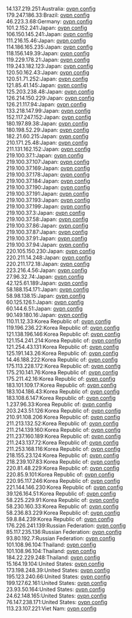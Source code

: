 14.137.219.251:Australia: [ovpn config](vpn/14_137_219_251.ovpn)  
179.247.186.33:Brazil: [ovpn config](vpn/179_247_186_33.ovpn)  
46.223.3.68:Germany: [ovpn config](vpn/46_223_3_68.ovpn)  
101.2.152.241:Japan: [ovpn config](vpn/101_2_152_241.ovpn)  
106.150.145.241:Japan: [ovpn config](vpn/106_150_145_241.ovpn)  
111.216.15.46:Japan: [ovpn config](vpn/111_216_15_46.ovpn)  
114.186.165.235:Japan: [ovpn config](vpn/114_186_165_235.ovpn)  
118.156.149.39:Japan: [ovpn config](vpn/118_156_149_39.ovpn)  
119.229.178.21:Japan: [ovpn config](vpn/119_229_178_21.ovpn)  
119.243.182.123:Japan: [ovpn config](vpn/119_243_182_123.ovpn)  
120.50.162.43:Japan: [ovpn config](vpn/120_50_162_43.ovpn)  
120.51.71.252:Japan: [ovpn config](vpn/120_51_71_252.ovpn)  
121.85.41.145:Japan: [ovpn config](vpn/121_85_41_145.ovpn)  
125.203.238.48:Japan: [ovpn config](vpn/125_203_238_48.ovpn)  
126.214.150.229:Japan: [ovpn config](vpn/126_214_150_229.ovpn)  
126.21.117.94:Japan: [ovpn config](vpn/126_21_117_94.ovpn)  
133.218.147.99:Japan: [ovpn config](vpn/133_218_147_99.ovpn)  
152.117.247.152:Japan: [ovpn config](vpn/152_117_247_152.ovpn)  
180.197.89.38:Japan: [ovpn config](vpn/180_197_89_38.ovpn)  
180.198.52.29:Japan: [ovpn config](vpn/180_198_52_29.ovpn)  
182.21.60.215:Japan: [ovpn config](vpn/182_21_60_215.ovpn)  
210.171.25.48:Japan: [ovpn config](vpn/210_171_25_48.ovpn)  
211.131.162.152:Japan: [ovpn config](vpn/211_131_162_152.ovpn)  
219.100.37.1:Japan: [ovpn config](vpn/219_100_37_1.ovpn)  
219.100.37.107:Japan: [ovpn config](vpn/219_100_37_107.ovpn)  
219.100.37.169:Japan: [ovpn config](vpn/219_100_37_169.ovpn)  
219.100.37.178:Japan: [ovpn config](vpn/219_100_37_178.ovpn)  
219.100.37.184:Japan: [ovpn config](vpn/219_100_37_184.ovpn)  
219.100.37.190:Japan: [ovpn config](vpn/219_100_37_190.ovpn)  
219.100.37.191:Japan: [ovpn config](vpn/219_100_37_191.ovpn)  
219.100.37.193:Japan: [ovpn config](vpn/219_100_37_193.ovpn)  
219.100.37.199:Japan: [ovpn config](vpn/219_100_37_199.ovpn)  
219.100.37.3:Japan: [ovpn config](vpn/219_100_37_3.ovpn)  
219.100.37.58:Japan: [ovpn config](vpn/219_100_37_58.ovpn)  
219.100.37.86:Japan: [ovpn config](vpn/219_100_37_86.ovpn)  
219.100.37.87:Japan: [ovpn config](vpn/219_100_37_87.ovpn)  
219.100.37.91:Japan: [ovpn config](vpn/219_100_37_91.ovpn)  
219.100.37.94:Japan: [ovpn config](vpn/219_100_37_94.ovpn)  
220.105.150.230:Japan: [ovpn config](vpn/220_105_150_230.ovpn)  
220.211.14.248:Japan: [ovpn config](vpn/220_211_14_248.ovpn)  
220.211.172.18:Japan: [ovpn config](vpn/220_211_172_18.ovpn)  
223.216.4.56:Japan: [ovpn config](vpn/223_216_4_56.ovpn)  
27.96.32.74:Japan: [ovpn config](vpn/27_96_32_74.ovpn)  
42.125.61.189:Japan: [ovpn config](vpn/42_125_61_189.ovpn)  
58.188.154.171:Japan: [ovpn config](vpn/58_188_154_171.ovpn)  
58.98.138.15:Japan: [ovpn config](vpn/58_98_138_15.ovpn)  
60.125.126.1:Japan: [ovpn config](vpn/60_125_126_1.ovpn)  
60.144.6.51:Japan: [ovpn config](vpn/60_144_6_51.ovpn)  
90.149.180.16:Japan: [ovpn config](vpn/90_149_180_16.ovpn)  
110.11.12.33:Korea Republic of: [ovpn config](vpn/110_11_12_33.ovpn)  
119.196.236.22:Korea Republic of: [ovpn config](vpn/119_196_236_22.ovpn)  
121.138.196.146:Korea Republic of: [ovpn config](vpn/121_138_196_146.ovpn)  
121.154.241.214:Korea Republic of: [ovpn config](vpn/121_154_241_214.ovpn)  
121.254.43.131:Korea Republic of: [ovpn config](vpn/121_254_43_131.ovpn)  
125.191.143.26:Korea Republic of: [ovpn config](vpn/125_191_143_26.ovpn)  
14.46.188.222:Korea Republic of: [ovpn config](vpn/14_46_188_222.ovpn)  
175.113.228.172:Korea Republic of: [ovpn config](vpn/175_113_228_172.ovpn)  
175.210.141.76:Korea Republic of: [ovpn config](vpn/175_210_141_76.ovpn)  
175.211.42.16:Korea Republic of: [ovpn config](vpn/175_211_42_16.ovpn)  
183.101.109.17:Korea Republic of: [ovpn config](vpn/183_101_109_17.ovpn)  
183.104.186.43:Korea Republic of: [ovpn config](vpn/183_104_186_43.ovpn)  
183.108.6.147:Korea Republic of: [ovpn config](vpn/183_108_6_147.ovpn)  
1.237.96.33:Korea Republic of: [ovpn config](vpn/1_237_96_33.ovpn)  
203.243.51.126:Korea Republic of: [ovpn config](vpn/203_243_51_126.ovpn)  
210.91.108.206:Korea Republic of: [ovpn config](vpn/210_91_108_206.ovpn)  
211.213.132.52:Korea Republic of: [ovpn config](vpn/211_213_132_52.ovpn)  
211.214.139.160:Korea Republic of: [ovpn config](vpn/211_214_139_160.ovpn)  
211.237.160.189:Korea Republic of: [ovpn config](vpn/211_237_160_189.ovpn)  
211.243.137.72:Korea Republic of: [ovpn config](vpn/211_243_137_72.ovpn)  
211.253.168.116:Korea Republic of: [ovpn config](vpn/211_253_168_116.ovpn)  
218.155.23.124:Korea Republic of: [ovpn config](vpn/218_155_23_124.ovpn)  
218.239.107.83:Korea Republic of: [ovpn config](vpn/218_239_107_83.ovpn)  
220.81.48.229:Korea Republic of: [ovpn config](vpn/220_81_48_229.ovpn)  
220.85.9.101:Korea Republic of: [ovpn config](vpn/220_85_9_101.ovpn)  
220.95.117.246:Korea Republic of: [ovpn config](vpn/220_95_117_246.ovpn)  
221.144.146.230:Korea Republic of: [ovpn config](vpn/221_144_146_230.ovpn)  
39.126.164.51:Korea Republic of: [ovpn config](vpn/39_126_164_51.ovpn)  
58.225.229.91:Korea Republic of: [ovpn config](vpn/58_225_229_91.ovpn)  
58.230.160.33:Korea Republic of: [ovpn config](vpn/58_230_160_33.ovpn)  
58.236.83.229:Korea Republic of: [ovpn config](vpn/58_236_83_229.ovpn)  
59.8.84.239:Korea Republic of: [ovpn config](vpn/59_8_84_239.ovpn)  
176.226.241.139:Russian Federation: [ovpn config](vpn/176_226_241_139.ovpn)  
85.117.235.136:Russian Federation: [ovpn config](vpn/85_117_235_136.ovpn)  
93.80.192.7:Russian Federation: [ovpn config](vpn/93_80_192_7.ovpn)  
101.108.96.104:Thailand: [ovpn config](vpn/101_108_96_104.ovpn)  
101.108.96.104:Thailand: [ovpn config](vpn/101_108_96_104.ovpn)  
184.22.229.248:Thailand: [ovpn config](vpn/184_22_229_248.ovpn)  
15.164.19.104:United States: [ovpn config](vpn/15_164_19_104.ovpn)  
173.198.248.39:United States: [ovpn config](vpn/173_198_248_39.ovpn)  
195.123.240.66:United States: [ovpn config](vpn/195_123_240_66.ovpn)  
199.127.62.161:United States: [ovpn config](vpn/199_127_62_161.ovpn)  
23.93.50.164:United States: [ovpn config](vpn/23_93_50_164.ovpn)  
24.62.148.165:United States: [ovpn config](vpn/24_62_148_165.ovpn)  
76.147.238.171:United States: [ovpn config](vpn/76_147_238_171.ovpn)  
113.23.107.221:Viet Nam: [ovpn config](vpn/113_23_107_221.ovpn)  
